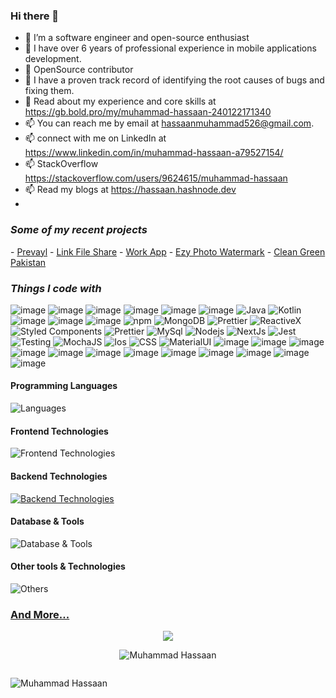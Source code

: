 ### Hi there 👋

- 🔭 I’m a software engineer and open-source enthusiast
- 🌱 I have over 6 years of professional experience in mobile applications development.
- 👯 OpenSource contributor 
- 🤔 I have a proven track record of identifying the root causes of bugs and fixing them.
- 💬 Read about my experience and core skills at https://gb.bold.pro/my/muhammad-hassaan-240122171340
- 📫 You can reach me by email at hassaanmuhammad526@gmail.com.
- 📫 connect with me on LinkedIn at https://www.linkedin.com/in/muhammad-hassaan-a79527154/
- 📫 StackOverflow https://stackoverflow.com/users/9624615/muhammad-hassaan
- 📫 Read my blogs at https://hassaan.hashnode.dev
- 
<h3><i>Some of my recent projects</i></h3>
- <a href="https://apps.apple.com/es/app/prevayl/id1523840020" target="_blank" rel="noreferrer nofollow">Prevayl</a>
- <a href="https://apps.apple.com/us/app/link-file-share-send-via-link/id1493491042" target="_blank" rel="noreferrer nofollow">Link File Share</a>
- <a href="https://play.google.com/store/apps/details?id=com.mtg.workapp&hl=en_US" target="_blank" rel="noreferrer nofollow">Work App</a>
- <a href="https://play.google.com/store/apps/details?id=com.whizpool.ezywatermarklite&hl=en_US" target="_blank" rel="noreferrer nofollow">Ezy Photo Watermark</a>
- <a href="https://play.google.com/store/apps/details?id=io.cleangreenpakistan.start" target="_blank" rel="noreferrer nofollow">Clean Green Pakistan</a>
<h3><i>Things I code with</i></h3>

![image](https://img.shields.io/badge/React_Native-20232A?style=for-the-badge&logo=react&logoColor=61DAFB)
![image](https://img.shields.io/badge/React-20232A?style=for-the-badge&logo=react&logoColor=61DAFB)
![image](https://img.shields.io/badge/TypeScript-007ACC?style=for-the-badge&logo=typescript&logoColor=white)
![image](https://img.shields.io/badge/GraphQl-E10098?style=for-the-badge&logo=graphql&logoColor=white)
![image](https://img.shields.io/badge/Apollo%20GraphQL-311C87?&style=for-the-badge&logo=Apollo%20GraphQL&logoColor=white)
![image](https://img.shields.io/badge/JavaScript-323330?style=for-the-badge&logo=javascript&logoColor=F7DF1E)
<img alt="Java" src="https://img.shields.io/badge/Java-ED8B00?style=for-the-badge&logo=openjdk&logoColor=white" />
<img alt="Kotlin" src="https://img.shields.io/badge/Kotlin-0095D5?&style=for-the-badge&logo=kotlin&logoColor=white" />
![image](https://img.shields.io/badge/Swift-FA7343?style=for-the-badge&logo=swift&logoColor=white)
![image](https://img.shields.io/badge/Android_Studio-3DDC84?style=for-the-badge&logo=android-studio&logoColor=white)
![image](https://img.shields.io/badge/Xcode-007ACC?style=for-the-badge&logo=Xcode&logoColor=white)
<img alt="npm" src="https://img.shields.io/badge/-NPM-CB3837?style=flat-square&logo=npm&logoColor=white" />
<img alt="MongoDB" src="https://img.shields.io/badge/-MongoDB-13aa52?style=flat-square&logo=mongodb&logoColor=white" />
<img alt="Prettier" src="https://img.shields.io/badge/-Prettier-F7B93E?style=flat-square&logo=prettier&logoColor=white" />
<img alt="ReactiveX" src="https://img.shields.io/badge/-RxJs-B7178C?style=flat-square&logo=reactivex&logoColor=white" />
<img alt="Styled Components" src="https://img.shields.io/badge/-Styled_Components-db7092?style=flat-square&logo=styled-components&logoColor=white" />
<img alt="Prettier" src="https://img.shields.io/badge/-Prettier-F7B93E?style=flat-square&logo=prettier&logoColor=white" />
<img alt="MySql" src="https://img.shields.io/badge/MySQL-005C84?style=for-the-badge&logo=mysql&logoColor=white" />
<img alt="Nodejs" src="https://img.shields.io/badge/-Nodejs-43853d?style=flat-square&logo=Node.js&logoColor=white" />
<img alt="NextJs" src="https://img.shields.io/badge/Next.js-000?logo=nextdotjs&logoColor=fff&style=for-the-badge" />
<img alt="Jest" src="https://img.shields.io/badge/Jest-323330?style=for-the-badge&logo=Jest&logoColor=white" />
<img alt="Testing" src="https://img.shields.io/badge/testing%20library-323330?style=for-the-badge&logo=testing-library&logoColor=red" />
<img alt="MochaJS" src="https://img.shields.io/badge/mocha.js-323330?style=for-the-badge&logo=mocha&logoColor=Brown" />
<img alt="Ios" src="https://img.shields.io/badge/iOS-000000?style=for-the-badge&logo=ios&logoColor=white" />
<img alt="CSS" src="https://img.shields.io/badge/CSS-239120?&style=for-the-badge&logo=css3&logoColor=white" />
<img alt="MaterialUI" src="https://img.shields.io/badge/Material--UI-0081CB?style=for-the-badge&logo=material-ui&logoColor=white" />
![image](https://img.shields.io/badge/Dart-0175C2?style=for-the-badge&logo=dart&logoColor=white)
![image](https://img.shields.io/badge/Flutter-02569B?style=for-the-badge&logo=flutter&logoColor=white)
![image](https://img.shields.io/badge/HTML5-E34F26?style=for-the-badge&logo=html5&logoColor=white)
![image](https://img.shields.io/badge/PHP-777BB4?style=for-the-badge&logo=php&logoColor=white)
![image](https://img.shields.io/badge/Python-FFD43B?style=for-the-badge&logo=python&logoColor=blue)
![image](https://img.shields.io/badge/GitHub_Actions-2088FF?style=for-the-badge&logo=github-actions&logoColor=white)
![image](https://img.shields.io/badge/Docker-2CA5E0?style=for-the-badge&logo=docker&logoColor=white)
![image](https://img.shields.io/badge/GIT-E44C30?style=for-the-badge&logo=git&logoColor=white)
![image](https://img.shields.io/badge/Jira-0052CC?style=for-the-badge&logo=Jira&logoColor=white)
![image](https://img.shields.io/badge/Redux-593D88?style=for-the-badge&logo=redux&logoColor=white)
![image](https://img.shields.io/badge/Google_Play-414141?style=for-the-badge&logo=google-play&logoColor=white)
![image](https://img.shields.io/badge/Visual_Studio_Code-0078D4?style=for-the-badge&logo=visual%20studio%20code&logoColor=white)

#### Programming Languages
![Languages](https://skillicons.dev/icons?i=typescript,react,kotlin,java,swift,cpp,js,go,python,ktor,sql)

#### Frontend Technologies
![Frontend Technologies](https://skillicons.dev/icons?i=react,angular,next,html,css,tailwind,figma,graphql)

#### Backend Technologies
[![Backend Technologies](https://skillicons.dev/icons?i=aws,azure,django,php,nodejs,flask,docker,graphql,kubernetes,mysql,fastapi&perline=3)](https://skillicons.dev)

#### Database & Tools
![Database & Tools](https://skillicons.dev/icons?i=mysql,mongodb,bitbucket,jira)

#### Other tools & Technologies
![Others](https://skillicons.dev/icons?i=git,github,markdown,figma,vscode,githubactions,gitlab,gradle,opencv,postman,pytorch,visualstudio,yarn,npm)

<h3><a href="https://www.linkedin.com/in/muhammad-hassaan-a79527154/" target="_blank" rel="noreferrer nofollow">And More...</a></h3>
<!-- <h2>GitHub Stats</h2>
<p><img src="https://github-readme-stats.vercel.app/api?username=Hassaan68&show=reviews,include_all_commits=true,discussions_started,discussions_answered,prs_merged,prs_merged_percentage" alt="GitHub Stats"></p>
  <a href="https://www.linkedin.com/in/muhammad-hassaan-a79527154/" target="_blank" rel="noreferrer nofollow">
    </a> -->

<p align="center"><a href="https://stackoverflow.com/users/9624615/muhammad-hassaan">
<img  src="https://readme-components.vercel.app/api?component=stackoverflow&stackoverflowid=9624615&textfill=black&fill=linear-gradient%2862deg%2C%20%238EC5FC%200%25%2C%20%23E0C3FC%20100%25%29%3B%0A">
</a></p>


<p align="center"><img align="center" src="https://github-readme-stats.vercel.app/api/top-langs?username=Hassaan68&show_icons=true&locale=en&layout=compact&size_weight=1&count_weight=0&langs_count=30&hide_progress=true" alt="Muhammad Hassaan" /></p>
<div style="display: flex; justify-content: space-between;">

<p align="center"><img align="center" src="https://github-readme-streak-stats.herokuapp.com/?user=Hassaan68&" alt="Muhammad Hassaan" /></p>

<br/>


